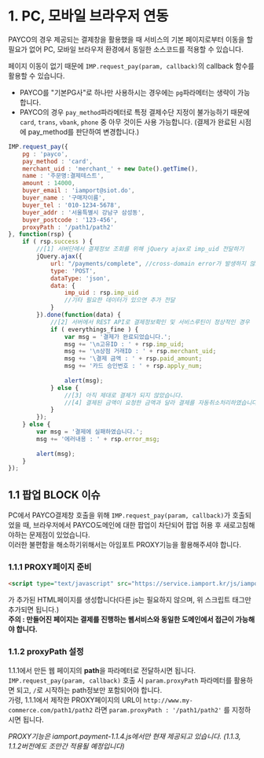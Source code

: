 # 1. PC, 모바일 브라우저 연동  


PAYCO의 경우 제공되는 결제창을 활용했을 때 서비스의 기본 페이지로부터 이동을 할 필요가 없어 PC, 모바일 브라우저 환경에서 동일한 소스코드를 적용할 수 있습니다.  

페이지 이동이 없기 때문에 `IMP.request_pay(param, callback)`의 callback 함수를 활용할 수 있습니다.  

- PAYCO를 "기본PG사"로 하나만 사용하시는 경우에는 `pg`파라메터는 생략이 가능합니다. 
- PAYCO의 경우 `pay_method`파라메터로 특정 결제수단 지정이 불가능하기 때문에 `card`, `trans`, `vbank`, `phone` 중 아무 것이든 사용 가능합니다. (결제가 완료된 시점에 pay_method를 판단하여 변경합니다.)  


```javascript
IMP.request_pay({
    pg : 'payco',
    pay_method : 'card',
    merchant_uid : 'merchant_' + new Date().getTime(),
    name : '주문명:결제테스트',
    amount : 14000,
    buyer_email : 'iamport@siot.do',
    buyer_name : '구매자이름',
    buyer_tel : '010-1234-5678',
    buyer_addr : '서울특별시 강남구 삼성동',
    buyer_postcode : '123-456',
    proxyPath : '/path1/path2'
}, function(rsp) {
    if ( rsp.success ) {
    	//[1] 서버단에서 결제정보 조회를 위해 jQuery ajax로 imp_uid 전달하기
    	jQuery.ajax({
    		url: "/payments/complete", //cross-domain error가 발생하지 않도록 주의해주세요
    		type: 'POST',
    		dataType: 'json',
    		data: {
	    		imp_uid : rsp.imp_uid
	    		//기타 필요한 데이터가 있으면 추가 전달
    		}
    	}).done(function(data) {
    		//[2] 서버에서 REST API로 결제정보확인 및 서비스루틴이 정상적인 경우
    		if ( everythings_fine ) {
    			var msg = '결제가 완료되었습니다.';
    			msg += '\n고유ID : ' + rsp.imp_uid;
    			msg += '\n상점 거래ID : ' + rsp.merchant_uid;
    			msg += '\결제 금액 : ' + rsp.paid_amount;
    			msg += '카드 승인번호 : ' + rsp.apply_num;
    			
    			alert(msg);
    		} else {
    			//[3] 아직 제대로 결제가 되지 않았습니다.
    			//[4] 결제된 금액이 요청한 금액과 달라 결제를 자동취소처리하였습니다.
    		}
    	});
    } else {
        var msg = '결제에 실패하였습니다.';
        msg += '에러내용 : ' + rsp.error_msg;
        
        alert(msg);
    }
});
```  

## 1.1 팝업 BLOCK 이슈  
PC에서 PAYCO결제창 호출을 위해 `IMP.request_pay(param, callback)`가 호출되었을 때, 브라우저에서 PAYCO도메인에 대한 팝업이 차단되어 팝업 허용 후 새로고침해야하는 문제점이 있었습니다.  
이러한 불편함을 해소하기위해서는 아임포트 PROXY기능을 활용해주셔야 합니다.  

### 1.1.1 PROXY페이지 준비  

```html
<script type="text/javascript" src="https://service.iamport.kr/js/iamport.payment.proxy.js"></script>
```
가 추가된 HTML페이지를 생성합니다(다른 js는 필요하지 않으며, 위 스크립트 태그만 추가되면 됩니다.)  
**주의 : 만들어진 페이지는 결제를 진행하는 웹서비스와 동일한 도메인에서 접근이 가능해야 합니다.**  

### 1.1.2 proxyPath 설정  
1.1.1에서 만든 웹 페이지의 **path**을 파라메터로 전달하시면 됩니다. 
`IMP.request_pay(param, callback)` 호출 시 `param.proxyPath` 파라메터를 활용하면 되고, `/`로 시작하는 path정보만 포함되어야 합니다.  
가령, 1.1.1에서 제작한 PROXY페이지의 URL이 `http://www.my-commerce.com/path1/path2` 라면 `param.proxyPath : '/path1/path2'` 를 지정하시면 됩니다.  

*PROXY기능은 iamport.payment-1.1.4.js에서만 현재 제공되고 있습니다. (1.1.3, 1.1.2버전에도 조만간 적용될 예정입니다)*  

